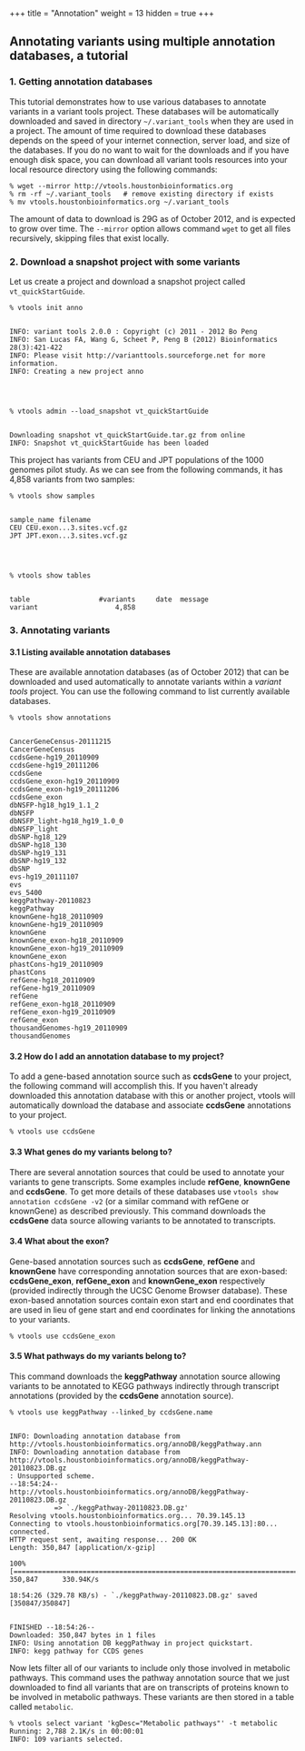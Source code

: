 +++
title = "Annotation"
weight = 13
hidden = true
+++



## Annotating variants using multiple annotation databases, a tutorial 


### 1. Getting annotation databases

This tutorial demonstrates how to use various databases to annotate variants in a variant tools project. These databases will be automatically downloaded and saved in directory `~/.variant_tools` when they are used in a project. The amount of time required to download these databases depends on the speed of your internet connection, server load, and size of the databases. If you do no want to wait for the downloads and if you have enough disk space, you can download all variant tools resources into your local resource directory using the following commands: 



    % wget --mirror http://vtools.houstonbioinformatics.org
    % rm -rf ~/.variant_tools   # remove existing directory if exists
    % mv vtools.houstonbioinformatics.org ~/.variant_tools
    

The amount of data to download is 29G as of October 2012, and is expected to grow over time. The `--mirror` option allows command `wget` to get all files recursively, skipping files that exist locally. 



### 2. Download a snapshot project with some variants

Let us create a project and download a snapshot project called `vt_quickStartGuide`. 



    % vtools init anno
    

    INFO: variant tools 2.0.0 : Copyright (c) 2011 - 2012 Bo Peng
    INFO: San Lucas FA, Wang G, Scheet P, Peng B (2012) Bioinformatics 28(3):421-422
    INFO: Please visit http://varianttools.sourceforge.net for more information.
    INFO: Creating a new project anno
    



    % vtools admin --load_snapshot vt_quickStartGuide
    

    Downloading snapshot vt_quickStartGuide.tar.gz from online
    INFO: Snapshot vt_quickStartGuide has been loaded
    

This project has variants from CEU and JPT populations of the 1000 genomes pilot study. As we can see from the following commands, it has 4,858 variants from two samples: 



    % vtools show samples
    

    sample_name	filename
    CEU	CEU.exon...3.sites.vcf.gz
    JPT	JPT.exon...3.sites.vcf.gz
    



    % vtools show tables
    

    table                 #variants     date  message
    variant                   4,858   
    



### 3. Annotating variants

#### 3.1 Listing available annotation databases

These are available annotation databases (as of October 2012) that can be downloaded and used automatically to annotate variants within a *variant tools* project. You can use the following command to list currently available databases. 



    % vtools show annotations
    

    CancerGeneCensus-20111215
    CancerGeneCensus
    ccdsGene-hg19_20110909
    ccdsGene-hg19_20111206
    ccdsGene
    ccdsGene_exon-hg19_20110909
    ccdsGene_exon-hg19_20111206
    ccdsGene_exon
    dbNSFP-hg18_hg19_1.1_2
    dbNSFP
    dbNSFP_light-hg18_hg19_1.0_0
    dbNSFP_light
    dbSNP-hg18_129
    dbSNP-hg18_130
    dbSNP-hg19_131
    dbSNP-hg19_132
    dbSNP
    evs-hg19_20111107
    evs
    evs_5400
    keggPathway-20110823
    keggPathway
    knownGene-hg18_20110909
    knownGene-hg19_20110909
    knownGene
    knownGene_exon-hg18_20110909
    knownGene_exon-hg19_20110909
    knownGene_exon
    phastCons-hg19_20110909
    phastCons
    refGene-hg18_20110909
    refGene-hg19_20110909
    refGene
    refGene_exon-hg18_20110909
    refGene_exon-hg19_20110909
    refGene_exon
    thousandGenomes-hg19_20110909
    thousandGenomes
    



#### 3.2 How do I add an annotation database to my project?

To add a gene-based annotation source such as **ccdsGene** to your project, the following command will accomplish this. If you haven't already downloaded this annotation database with this or another project, vtools will automatically download the database and associate **ccdsGene** annotations to your project. 



    % vtools use ccdsGene
    



#### 3.3 What genes do my variants belong to?

There are several annotation sources that could be used to annotate your variants to gene transcripts. Some examples include **refGene**, **knownGene** and **ccdsGene**. To get more details of these databases use `vtools show annotation ccdsGene -v2` (or a similar command with refGene or knownGene) as described previously. This command downloads the **ccdsGene** data source allowing variants to be annotated to transcripts. 



#### 3.4 What about the exon?

Gene-based annotation sources such as **ccdsGene**, **refGene** and **knownGene** have corresponding annotation sources that are exon-based: **ccdsGene_exon**, **refGene_exon** and **knownGene_exon** respectively (provided indirectly through the UCSC Genome Browser database). These exon-based annotation sources contain exon start and end coordinates that are used in lieu of gene start and end coordinates for linking the annotations to your variants. 



    % vtools use ccdsGene_exon
    



#### 3.5 What pathways do my variants belong to? 

This command downloads the **keggPathway** annotation source allowing variants to be annotated to KEGG pathways indirectly through transcript annotations (provided by the **ccdsGene** annotation source). 



    % vtools use keggPathway --linked_by ccdsGene.name
    

    INFO: Downloading annotation database from http://vtools.houstonbioinformatics.org/annoDB/keggPathway.ann
    INFO: Downloading annotation database from http://vtools.houstonbioinformatics.org/annoDB/keggPathway-20110823.DB.gz
    : Unsupported scheme.
    --18:54:24--  http://vtools.houstonbioinformatics.org/annoDB/keggPathway-20110823.DB.gz
               => `./keggPathway-20110823.DB.gz'
    Resolving vtools.houstonbioinformatics.org... 70.39.145.13
    Connecting to vtools.houstonbioinformatics.org[70.39.145.13]:80... connected.
    HTTP request sent, awaiting response... 200 OK
    Length: 350,847 [application/x-gzip]
    
    100%[=============================================================================>] 350,847      330.94K/s             
    
    18:54:26 (329.78 KB/s) - `./keggPathway-20110823.DB.gz' saved [350847/350847]
    
    
    FINISHED --18:54:26--
    Downloaded: 350,847 bytes in 1 files
    INFO: Using annotation DB keggPathway in project quickstart.
    INFO: kegg pathway for CCDS genes
    

Now lets filter all of our variants to include only those involved in metabolic pathways. This command uses the pathway annotation source that we just downloaded to find all variants that are on transcripts of proteins known to be involved in metabolic pathways. These variants are then stored in a table called `metabolic`. 



    % vtools select variant 'kgDesc="Metabolic pathways"' -t metabolic                                                                                        
    Running: 2,788 2.1K/s in 00:00:01
    INFO: 109 variants selected.
